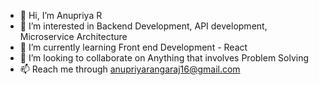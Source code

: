 - 👋 Hi, I’m Anupriya R
- 👀 I’m interested in Backend Development, API development, Microservice Architecture
- 🌱 I’m currently learning Front end Development - React
- 💞️ I’m looking to collaborate on Anything that involves Problem Solving
- 📫 Reach me through anupriyarangaraj16@gmail.com
